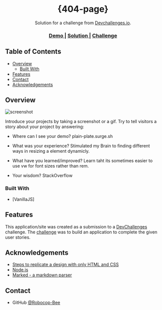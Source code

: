 <!-- Please update value in the {}  -->

<h1 align="center">{404-page}</h1>

<div align="center">
   Solution for a challenge from  <a href="http://devchallenges.io" target="_blank">Devchallenges.io</a>.
</div>

<div align="center">
  <h3>
    <a href="https:// plain-plate.surge.sh
">
      Demo
    </a>
    <span> | </span>
    <a href="https:// plain-plate.surge.sh
">
      Solution
    </a>
    <span> | </span>
    <a href="https://devchallenges.io/challenges/wBunSb7FPrIepJZAg0sY">
      Challenge
    </a>
  </h3>
</div>

<!-- TABLE OF CONTENTS -->

## Table of Contents

- [Overview](#overview)
  - [Built With](#built-with)
- [Features](#features)
- [Contact](#contact)
- [Acknowledgements](#acknowledgements)

<!-- OVERVIEW -->

## Overview

![screenshot](https://github.com/Robocop-Bee/404-pages/blob/master/Solution.PNG)

Introduce your projects by taking a screenshot or a gif. Try to tell visitors a story about your project by answering:

- Where can I see your demo? plain-plate.surge.sh

- What was your experience? Stimulated my Brain to finding different ways in resizing a element dynamicly.

- What have you learned/improved? Learn taht its sometimes easier to use vw for font sizes rather than rem.
- Your wisdom? StackOverflow

### Built With

<!-- This section should list any major frameworks that you built your project using. Here are a few examples.-->

- [VanillaJS]

## Features

<!-- List the features of your application or follow the template. Don't share the figma file here :) -->

This application/site was created as a submission to a [DevChallenges](https://devchallenges.io/challenges) challenge. The [challenge](https://devchallenges.io/challenges/wBunSb7FPrIepJZAg0sY) was to build an application to complete the given user stories.


## Acknowledgements

<!-- This section should list any articles or add-ons/plugins that helps you to complete the project. This is optional but it will help you in the future. For exmpale -->

- [Steps to replicate a design with only HTML and CSS](https://devchallenges-blogs.web.app/how-to-replicate-design/)
- [Node.js](https://nodejs.org/)
- [Marked - a markdown parser](https://github.com/chjj/marked)

## Contact

- GitHub [@Robocop-Bee](https://github.com/Robocop-Bee)
